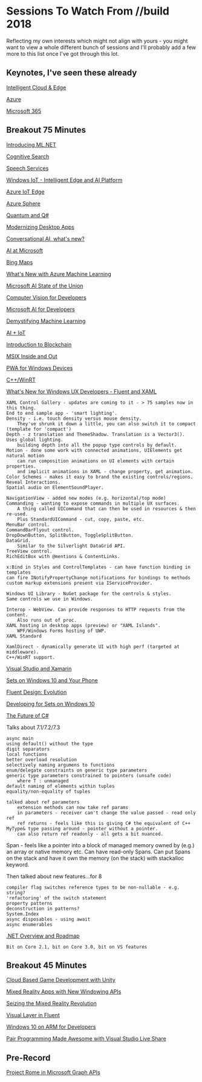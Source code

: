 Sessions To Watch From //build 2018
========================

Reflecting my own interests which might not align with yours - you might want to view a whole different bunch of sessions and I'll probably add a few more to this list once I've got through this lot.

Keynotes, I've seen these already
-------------------------------------------------

[Intelligent Cloud & Edge](https://channel9.msdn.com/Events/Build/2018/KEY01)

[Azure](https://channel9.msdn.com/Events/Build/2018/TK01)

[Microsoft 365](https://channel9.msdn.com/Events/Build/2018/TK02)

Breakout 75 Minutes
-----------------------

[Introducing ML.NET](https://channel9.msdn.com/Events/Build/2018/BRK3203)

[Cognitive Search](https://channel9.msdn.com/Events/Build/2018/BRK3201)

[Speech Services](https://channel9.msdn.com/Events/Build/2018/BRK3200)

[Windows IoT - Intelligent Edge and AI Platform](https://channel9.msdn.com/Events/Build/2018/BRK3806)

[Azure IoT Edge](https://channel9.msdn.com/Events/Build/2018/BRK3802)

[Azure Sphere](https://channel9.msdn.com/Events/Build/2018/BRK3801)

[Quantum and Q#](https://channel9.msdn.com/Events/Build/2018/BRK3601)

[Modernizing Desktop Apps](https://channel9.msdn.com/Events/Build/2018/BRK3501)

[Conversational AI, what's new?](https://channel9.msdn.com/Events/Build/2018/BRK3232)

[AI at Microsoft](https://channel9.msdn.com/Events/Build/2018/BRK3227)

[Bing Maps](https://channel9.msdn.com/Events/Build/2018/BRK3229)

[What's New with Azure Machine Learning](https://channel9.msdn.com/Events/Build/2018/BRK3226)

[Microsoft AI State of the Union](https://channel9.msdn.com/Events/Build/2018/BRK3224)

[Computer Vision for Developers](https://channel9.msdn.com/Events/Build/2018/BRK3222)

[Microsoft AI for Developers](https://channel9.msdn.com/Events/Build/2018/BRK3218)

[Demystifying Machine Learning](https://channel9.msdn.com/Events/Build/2018/BRK3215)

[AI + IoT](https://channel9.msdn.com/Events/Build/2018/BRK3205)

[Introduction to Blockchain](https://channel9.msdn.com/Events/Build/2018/BRK2507)

[MSIX Inside and Out](https://channel9.msdn.com/Events/Build/2018/BRK2432)

[PWA for Windows Devices](https://channel9.msdn.com/Events/Build/2018/BRK2428)

[C++/WinRT](https://channel9.msdn.com/Events/Build/2018/BRK2425)

[What's New for Windows UX Developers - Fluent and XAML](https://channel9.msdn.com/Events/Build/2018/BRK2423)

	XAML Control Gallery - updates are coming to it - > 75 samples now in this thing.
	End to end sample app - 'smart lighting'.
	Density - i.e. touch density versus mouse density.
		They've shrunk it down a little, you can also switch it to compact (template for 'compact')
	Depth - z translation and ThemeShadow. Translation is a Vector3(). Uses global lighting.
		building depth into all the popup type controls by default.
	Motion - done some work with connected animations, UIElements get natural motion
		can run composition animations on UI elements with certain properties.
		and implicit animations in XAML - change property, get animation.
	Color Schemes - makes it easy to brand the existing controls/regions.
	Reveal Interactions.
	Spatial audio on ElementSoundPlayer.

	NavigationView - added new modes (e.g. horizontal/top mode)
	Commanding - wanting to expose commands in multiple UX surfaces.
		A thing called UICommand that can then be used in resources & then re-used.
		Plus StandardUICommand - cut, copy, paste, etc.
	MenuBar control.
	CommandBarFlyout control.
	DropDownButton, SplitButton, ToggleSplitButton.
	DataGrid.
		Similar to the Silverlight DataGrid API.
	TreeView control.
	RichEditBox with @mentions & ContentLinks.

	x:Bind in Styles and ControlTemplates - can have function binding in templates
	can fire INotifyPropertyChange notifications for bindings to methods
	custom markup extensions present via IServiceProvider.

	Windows UI Library - NuGet package for the controls & styles.
	Same controls we use in Windows.
	
	Interop - WebView. Can provide responses to HTTP requests from the content.
		Also runs out of proc.
	XAML hosting in desktop apps (preview) or "XAML Islands".
		WPF/Windows Forms hosting of UWP.
	XAML Standard

	XamlDirect - dynamically generate UI with high perf (targeted at middleware).
	C++/WinRT support.

[Visual Studio and Xamarin](https://channel9.msdn.com/Events/Build/2018/BRK2422)

[Sets on Windows 10 and Your Phone](https://channel9.msdn.com/Events/Build/2018/BRK2417)

[Fluent Design: Evolution](https://channel9.msdn.com/Events/Build/2018/BRK2413)

[Developing for Sets on Windows 10](https://channel9.msdn.com/Events/Build/2018/BRK2412)

[The Future of C#](https://channel9.msdn.com/Events/Build/2018/BRK2155)

Talks about 7.1/7.2/7.3

	async main
	using default() without the type
	digit separators
	local functions
	better overload resolution
	selectively naming argumens to functions
	enum/delegate constraints on generic type parameters
	generic type parameters constrained to pointers (unsafe code)
		where T : unmanaged
	default naming of elements within tuples
	equality/non-equality of tuples
	
	talked about ref parameters
		extension methods can now take ref params
		in parameters - receiver can't change the value passed - read only ref
		ref returns - feels like this is giving C# the equivalent of C++ MyType& type passing around - pointer without a pointer.
		can also return ref readonly - all gets a bit nuanced.
		
Span<T> - feels like a pointer into a block of managed memory owned by (e.g.) an array or native memory etc. Can have read-only Spans. Can put Spans on the stack and have it own the memory (on the stack) with stackalloc keyword.

Then talked about new features...for 8

	compiler flag switches reference types to be non-nullable - e.g. string?
	'refactoring' of the switch statement
	property patterns
	deconstruction in patterns?
	System.Index
	async disposables - using await
	async enumerables

[.NET Overview and Roadmap](https://channel9.msdn.com/Events/Build/2018/BRK2100)

	Bit on Core 2.1, bit on Core 3.0, bit on VS features

Breakout 45 Minutes
-----------------------

[Cloud Based Game Development with Unity](https://channel9.msdn.com/Events/Build/2018/BRK3705)

[Mixed Reality Apps with New Windowing APIs](https://channel9.msdn.com/Events/Build/2018/BRK3506)

[Seizing the Mixed Reality Revolution](https://channel9.msdn.com/Events/Build/2018/BRK3504)

[Visual Layer in Fluent](https://channel9.msdn.com/Events/Build/2018/BRK3503)

[Windows 10 on ARM for Developers](https://channel9.msdn.com/Events/Build/2018/BRK2438)

[Pair Programming Made Awesome with Visual Studio Live Share](https://channel9.msdn.com/Events/Build/2018/BRK2130)

Pre-Record
-------------
[Project Rome in Microsoft Graph APIs](https://channel9.msdn.com/Events/Build/2018/THR5013)